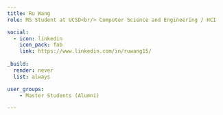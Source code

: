```yaml
---
title: Ru Wang
role: MS Student at UCSD<br/> Computer Science and Engineering / HCI

social:
  - icon: linkedin
    icon_pack: fab
    link: https://www.linkedin.com/in/ruwang15/
    
_build:
  render: never
  list: always

user_groups:
    - Master Students (Alumni)

---
```


